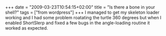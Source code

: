 +++
date = "2009-03-23T10:54:15+02:00"
title = "Is there a bone in your shell?"
tags = ["from wordpress"]
+++
I managed to get my skeleton loader working and I had some problem roatating the turtle 360 degrees but when I enabled ShortSlerp and fixed a few bugs in the angle-loading routine it worked as expected.
